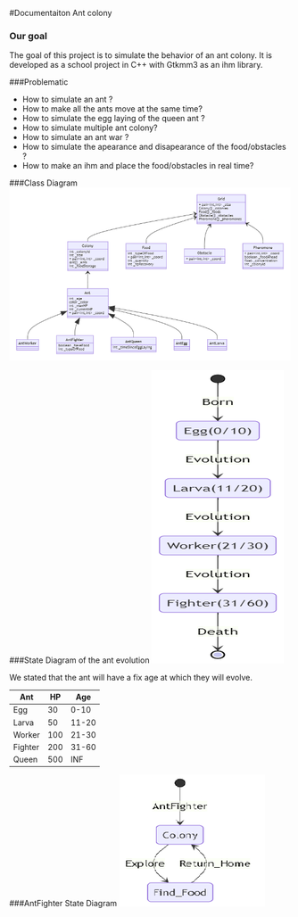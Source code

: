 #Documentaiton Ant colony


### Our goal
The goal of this project is to simulate the behavior of an ant colony.
It is developed as a school project in C++ with Gtkmm3 as an ihm library.


###Problematic
- How to simulate an ant ? 
- How to make all the ants move at the same time?
- How to simulate the egg laying of the queen ant ?
- How to simulate multiple ant colony?
- How to simulate an ant war ?
- How to simulate the apearance and disapearance of the food/obstacles ?
- How to make an ihm and place the food/obstacles in real time?



###Class Diagram
![Class Diagram](Class_Diagram.png)


###State Diagram of the ant evolution
![Evolution](Evolution_State_Diagram.png)

We stated that the ant will have a fix age at which they will evolve.

| Ant     | HP  | Age   |
|---------|-----|-------|
| Egg     | 30  | 0-10  |
| Larva   | 50  | 11-20 |
| Worker  | 100 | 21-30 |
| Fighter | 200 | 31-60 |
| Queen   | 500 | INF   |




###AntFighter State Diagram
![AntFighter](AntFighter_Stage_Diagram.png)
